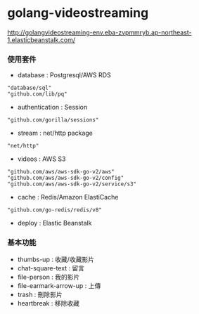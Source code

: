 # golang-videostreaming


http://golangvideostreaming-env.eba-zvpmmryb.ap-northeast-1.elasticbeanstalk.com/


### 使用套件


* database : Postgresql/AWS RDS
```
"database/sql"
"github.com/lib/pq"
```
* authentication : Session
```
"github.com/gorilla/sessions"
```
* stream : net/http package
```
"net/http"
```
* videos : AWS S3
```
"github.com/aws/aws-sdk-go-v2/aws"
"github.com/aws/aws-sdk-go-v2/config"
"github.com/aws/aws-sdk-go-v2/service/s3"
```
* cache : Redis/Amazon ElastiCache
```
"github.com/go-redis/redis/v8"
```
* deploy : Elastic Beanstalk


### 基本功能

* thumbs-up : 收藏/收藏影片
* chat-square-text : 留言
* file-person : 我的影片
* file-earmark-arrow-up : 上傳
* trash : 刪除影片
* heartbreak : 移除收藏
